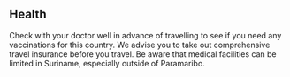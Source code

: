 ## Health

Check with your doctor well in advance of travelling to see if you need any vaccinations for this country. We advise you to take out comprehensive travel insurance before you travel. Be aware that medical facilities can be limited in Suriname, especially outside of Paramaribo.